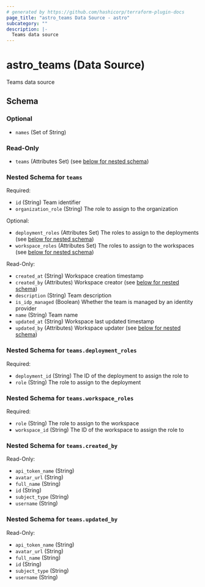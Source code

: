 ```yaml
---
# generated by https://github.com/hashicorp/terraform-plugin-docs
page_title: "astro_teams Data Source - astro"
subcategory: ""
description: |-
  Teams data source
---
```


# astro_teams (Data Source)

Teams data source



<!-- schema generated by tfplugindocs -->
## Schema

### Optional

- `names` (Set of String)

### Read-Only

- `teams` (Attributes Set) (see [below for nested schema](#nestedatt--teams))

<a id="nestedatt--teams"></a>
### Nested Schema for `teams`

Required:

- `id` (String) Team identifier
- `organization_role` (String) The role to assign to the organization

Optional:

- `deployment_roles` (Attributes Set) The roles to assign to the deployments (see [below for nested schema](#nestedatt--teams--deployment_roles))
- `workspace_roles` (Attributes Set) The roles to assign to the workspaces (see [below for nested schema](#nestedatt--teams--workspace_roles))

Read-Only:

- `created_at` (String) Workspace creation timestamp
- `created_by` (Attributes) Workspace creator (see [below for nested schema](#nestedatt--teams--created_by))
- `description` (String) Team description
- `is_idp_managed` (Boolean) Whether the team is managed by an identity provider
- `name` (String) Team name
- `updated_at` (String) Workspace last updated timestamp
- `updated_by` (Attributes) Workspace updater (see [below for nested schema](#nestedatt--teams--updated_by))

<a id="nestedatt--teams--deployment_roles"></a>
### Nested Schema for `teams.deployment_roles`

Required:

- `deployment_id` (String) The ID of the deployment to assign the role to
- `role` (String) The role to assign to the deployment


<a id="nestedatt--teams--workspace_roles"></a>
### Nested Schema for `teams.workspace_roles`

Required:

- `role` (String) The role to assign to the workspace
- `workspace_id` (String) The ID of the workspace to assign the role to


<a id="nestedatt--teams--created_by"></a>
### Nested Schema for `teams.created_by`

Read-Only:

- `api_token_name` (String)
- `avatar_url` (String)
- `full_name` (String)
- `id` (String)
- `subject_type` (String)
- `username` (String)


<a id="nestedatt--teams--updated_by"></a>
### Nested Schema for `teams.updated_by`

Read-Only:

- `api_token_name` (String)
- `avatar_url` (String)
- `full_name` (String)
- `id` (String)
- `subject_type` (String)
- `username` (String)
